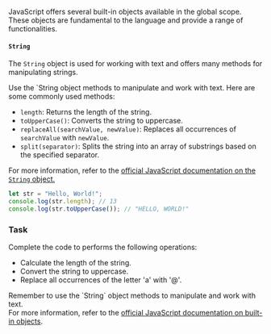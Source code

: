 JavaScript offers several built-in objects available in the global scope. These objects are fundamental to the language and provide a range of functionalities.

####  `String`
The `String` object is used for working with text and offers many methods for manipulating strings.

<div class="hint" title="Some String methods">

Use the `String object methods to manipulate and work with text. Here are some commonly used methods:

- <code>length</code>: Returns the length of the string.
- <code>toUpperCase()</code>: Converts the string to uppercase.
- <code>replaceAll(searchValue, newValue)</code>: Replaces all occurrences of `searchValue` with `newValue`.
- <code>split(separator)</code>: Splits the string into an array of substrings based on the specified separator.

For more information, refer to the <a href="https://developer.mozilla.org/en-US/docs/Web/JavaScript/Reference/Global_Objects/String">official JavaScript documentation on the <code>String</code> object.</a>
</div>

```javascript
let str = "Hello, World!";
console.log(str.length); // 13
console.log(str.toUpperCase()); // "HELLO, WORLD!"
```

### Task
Complete the code to performs the following operations:  
- Calculate the length of the string.
- Convert the string to uppercase.
- Replace all occurrences of the letter 'a' with '@'.

<div class="hint" title="Do not reinvent the wheel">
Remember to use the `String` object methods to manipulate and work with text. </div>

<div class="hint" title="Want to know more?">
For more information, refer to the <a href="https://developer.mozilla.org/en-US/docs/Web/JavaScript/Reference/Global_Objects">official JavaScript documentation on built-in objects</a>.
</div>